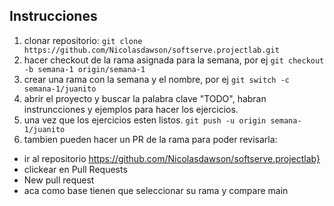 ## Instrucciones
1. clonar repositorio: `git clone https://github.com/Nicolasdawson/softserve.projectlab.git `
2. hacer checkout de la rama asignada para la semana, por ej `git checkout -b semana-1 origin/semana-1`
3. crear una rama con la semana y el nombre, por ej `git switch -c semana-1/juanito`
4. abrir el proyecto y buscar la palabra clave "TODO", habran instruncciones y ejemplos para hacer los ejercicios.
5. una vez que los ejercicios esten listos. `git push -u origin semana-1/juanito`
6. tambien pueden hacer un PR de la rama para poder revisarla:
* ir al repositorio https://github.com/Nicolasdawson/softserve.projectlab}
* clickear en Pull Requests 
* New pull request
* aca como base tienen que seleccionar su rama y compare main